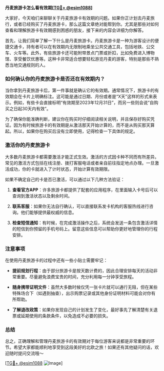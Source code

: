 **丹麦旅游卡怎么看有效期[[TG💪+ @esim1088](https://t.me/s/esim1088)]**

大家好，今天咱们来聊聊关于丹麦旅游卡有效期的问题。如果你正计划去丹麦旅行，或者已经购买了丹麦旅游卡，那么这篇文章绝对能帮到你。尤其是那些对如何查看和理解旅游卡有效期感到困惑的朋友，接下来的内容会详细为你解答。

首先，让我们简单了解一下什么是丹麦旅游卡。丹麦旅游卡是一种为游客设计的便捷交通卡，持有者可以在有效期内无限制地乘坐公共交通工具，包括地铁、公交车、火车等。此外，有些旅游卡还可能附带景点门票或折扣，比如免费进入博物馆、享受餐饮优惠等。这种卡非常适合想要轻松游览丹麦的游客，特别是那些不熟悉当地交通规则的人。

### 如何确认你的丹麦旅游卡是否还在有效期内？

当你拿到丹麦旅游卡后，第一件事就是确认它的有效期。通常情况下，旅游卡的有效期会在卡片上明确标注。这可能是通过日期、月份或者是“X天”这样的形式来表示。例如，有些卡会直接标明“有效期至2023年12月31日”，而另一些则会说“自购买之日起30天内有效”。

为了确保你能准确判断，建议你在购买时仔细阅读相关说明，并且保存好购买凭证。因为有时候旅游卡的有效期是从激活那天开始计算的，而不是从购买那天算起。所以，如果你在购买后没有立即使用，记得检查一下具体的规定。

### 激活你的丹麦旅游卡

大多数丹麦旅游卡都需要激活才能正式生效。激活的方式因卡种不同而有所差异。常见的激活方式包括在线注册、拨打客服电话或者亲自前往指定地点办理。一旦激活成功，你的卡就进入了计时状态，开始计算有效期限。

如果不确定自己的卡是否已激活，可以通过以下几种方法验证：

1. **查看官方APP**：许多旅游卡都提供了配套的应用程序，在里面输入卡号后可以查询到激活状态以及剩余时间。
   
2. **联系客服**：如果你无法自行确认，可以直接联系发卡机构的客服热线进行咨询。他们能够提供最权威的信息。

3. **检查短信通知**：有时候，在完成激活操作之后，系统会发送一条包含激活详情的短信到你预留的手机号码上。留意这些信息可以帮助你更好地管理你的行程安排。

### 注意事项

在使用丹麦旅游卡的过程中还有一些小贴士需要牢记：

- **提前规划行程**：由于部分旅游卡是按天数计费的，因此合理安排每天的活动非常重要。尽量避免浪费宝贵的时间，充分利用每一分钟享受旅程。
  
- **随身携带证明文件**：虽然大多数时候仅凭一张卡片就可以通行无阻，但在某些特殊场合下（如遇到抽查），出示购票记录或其他身份证明材料可能会对你有所帮助。

- **了解退改政策**：如果你发现自己的计划发生了变化，最好事先了解清楚有关退票或延期使用的条款条件，以免造成不必要的损失。

### 总结

总之，正确理解和管理丹麦旅游卡的有效期对于每位游客来说都是非常重要的环节。希望大家都能顺利地享受到这段美好的北欧之旅！如果还有其他疑问的话，欢迎随时提问交流哦～

[[TG💪+ @esim1088](https://t.me/s/esim1088) ![Image](https://i.postimg.cc/4NQfJmqS/Snipaste-2025-05-13-00-14-12.png)]